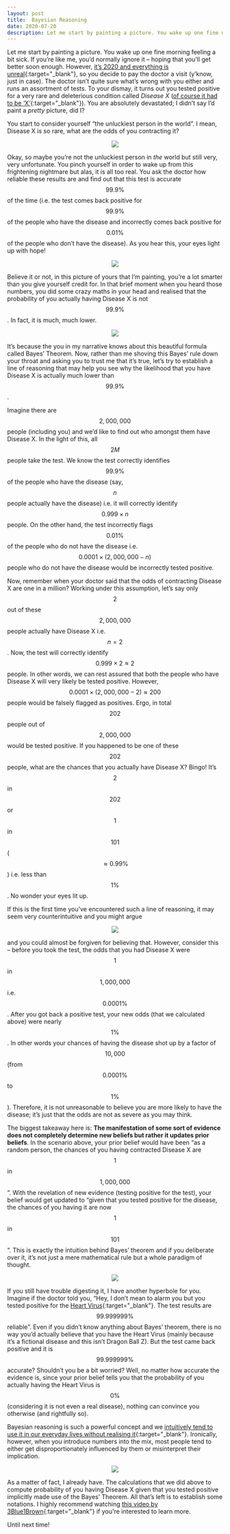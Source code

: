 ```yaml
---
layout: post
title:  Bayesian Reasoning
date: 2020-07-20
description: Let me start by painting a picture. You wake up one fine morning feeling a bit sick. If you’re like me, you’d normally ignore it – hoping that you’ll get better soon enough. However, it’s 2020 and everything is unreal, so you decide to ...
---
```


Let me start by painting a picture. You wake up one fine morning feeling a bit sick. If you’re like me, you’d normally ignore it – hoping that you’ll get better soon enough. However, [it’s 2020 and everything is unreal](https://en.wikipedia.org/wiki/2020){:target="\_blank"}, so you decide to pay the doctor a visit (y’know, just in case). The doctor isn’t quite sure what’s wrong with you either and runs an assortment of tests. To your dismay, it turns out you tested positive for a very rare and deleterious condition called _Disease X_ ([of course it had to be ‘X’](https://www.psychologytoday.com/au/blog/evolution-the-self/201603/whats-so-fascinating-about-the-letter-x){:target="\_blank"}). You are absolutely devastated; I didn’t say I’d paint a _pretty_ picture, did I?

You start to consider yourself “the unluckiest person in the world”. I mean, Disease X is so rare, what are the odds of you contracting it?

<div class="row mt-3">
    <div class="col-sm mt-3 mt-md-0" style="text-align: center">
        <img class="img-fluid rounded" src="{{ site.baseurl }}/assets/img/posts/2020-07-20-bayesian-reasoning/1.svg">
    </div>
</div>

Okay, so maybe you’re not the unluckiest person in _the_ world but still very, very unfortunate. You pinch yourself in order to wake up from this frightening nightmare but alas, it is all too real. You ask the doctor how reliable these results are and find out that this test is accurate $$99.9\%$$ of the time (i.e. the test comes back positive for $$99.9\%$$ of the people who have the disease and incorrectly comes back positive for $$0.01\%$$ of the people who don’t have the disease). As you hear this, your eyes light up with hope!

<div class="row mt-3">
    <div class="col-sm mt-3 mt-md-0" style="text-align: center">
        <img class="img-fluid rounded" src="{{ site.baseurl }}/assets/img/posts/2020-07-20-bayesian-reasoning/2.svg">
    </div>
</div>

Believe it or not, in this picture of yours that I’m painting, you’re a lot smarter than you give yourself credit for. In that brief moment when you heard those numbers, you did some crazy maths in your head and realised that the probability of you actually having Disease X is not $$99.9\%$$. In fact, it is much, much lower.

<div class="row mt-3">
    <div class="col-sm mt-3 mt-md-0" style="text-align: center">
        <img class="img-fluid rounded" src="{{ site.baseurl }}/assets/img/posts/2020-07-20-bayesian-reasoning/3.svg">
    </div>
</div>


It’s because the you in my narrative knows about this beautiful formula called Bayes’ Theorem. Now, rather than me shoving this Bayes’ rule down your throat and asking you to trust me that it’s true, let’s try to establish a line of reasoning that may help you see why the likelihood that you have Disease X is actually much lower than $$99.9\%$$.

Imagine there are $$2,000,000$$ people (including you) and we’d like to find out who amongst them have Disease X. In the light of this, all $$2M$$ people take the test. We know the test correctly identifies $$99.9\%$$ of the people who have the disease (say, $$n$$ people actually have the disease) i.e. it will correctly identify $$0.999 \times n$$ people. On the other hand, the test incorrectly flags $$0.01\%$$ of the people who do not have the disease i.e. $$0.0001 \times (2,000,000 - n)$$ people who do not have the disease would be incorrectly tested positive.

Now, remember when your doctor said that the odds of contracting Disease X are one in a million? Working under this assumption, let’s say only $$2$$ out of these $$2,000,000$$ people actually have Disease X i.e. $$n=2$$. Now, the test will correctly identify $$0.999 \times 2 \approx 2$$ people. In other words, we can rest assured that both the people who have Disease X will very likely be tested positive. However, $$0.0001 \times (2,000,000 - 2) \approx 200$$ people would be falsely flagged as positives. Ergo, in total $$202$$ people out of $$2,000,000$$ would be tested positive. If you happened to be one of these $$202$$ people, what are the chances that you actually have Disease X? Bingo! It’s $$2$$ in $$202$$ or $$1$$ in $$101$$ ($$\approx 0.99\%$$) i.e. less than $$1\%$$. No wonder your eyes lit up.

If this is the first time you’ve encountered such a line of reasoning, it may seem very counterintuitive and you might argue

<div class="row mt-3">
    <div class="col-sm mt-3 mt-md-0" style="text-align: center">
        <img class="img-fluid rounded" src="{{ site.baseurl }}/assets/img/posts/2020-07-20-bayesian-reasoning/4.svg">
    </div>
</div>


and you could almost be forgiven for believing that. However, consider this – before you took the test, the odds that you had Disease X were $$1$$ in $$1,000,000$$ i.e. $$0.0001\%$$. After you got back a positive test, your new odds (that we calculated above) were nearly $$1\%$$. In other words your chances of having the disease shot up by a factor of $$10,000$$ (from $$0.0001\%$$ to $$1\%$$). Therefore, it is not unreasonable to believe you are more likely to have the disease; it’s just that the odds are not as severe as you may think.

The biggest takeaway here is: **The manifestation of some sort of evidence does not completely determine new beliefs but rather it updates prior beliefs**. In the scenario above, your prior belief would have been “as a random person, the chances of you having contracted Disease X are $$1$$ in $$1,000,000$$”. With the revelation of new evidence (testing positive for the test), your belief would get updated to “given that you tested positive for the disease, the chances of you having it are now $$1$$ in $$101$$”. This is exactly the intuition behind Bayes’ theorem and if you deliberate over it, it’s not just a mere mathematical rule but a whole paradigm of thought.

<div class="row mt-3">
    <div class="col-sm mt-3 mt-md-0" style="text-align: center">
        <img class="img-fluid rounded" src="{{ site.baseurl }}/assets/img/posts/2020-07-20-bayesian-reasoning/5.svg">
    </div>
</div>


If you still have trouble digesting it, I have another hyperbole for you. Imagine if the doctor told you, “Hey, I don’t mean to alarm you but you tested positive for the [Heart Virus](https://dragonball.fandom.com/wiki/Heart_Virus){:target="\_blank"}. The test results are $$99.999999\%$$ reliable”. Even if you didn’t know anything about Bayes’ theorem, there is no way you’d actually believe that you have the Heart Virus (mainly because it’s a fictional disease and this isn’t Dragon Ball Z). But the test came back positive and it is $$99.999999\%$$ accurate? Shouldn’t you be a bit worried? Well, no matter how accurate the evidence is, since your prior belief tells you that the probability of you actually having the Heart Virus is $$0\%$$ (considering it is not even a real disease), nothing can convince you otherwise (and rightfully so).

Bayesian reasoning is such a powerful concept and we [intuitively tend to use it in our everyday lives without realising it](https://www.abc.net.au/news/science/2018-09-19/bayes-theorem-probability-luck-explained/10243134){:target="\_blank"}. Ironically, however, when you introduce numbers into the mix, most people tend to either get disproportionately influenced by them or misinterpret their implication.

<div class="row mt-3">
    <div class="col-sm mt-3 mt-md-0" style="text-align: center">
        <img class="img-fluid rounded" src="{{ site.baseurl }}/assets/img/posts/2020-07-20-bayesian-reasoning/6.svg">
    </div>
</div>

As a matter of fact, I already have. The calculations that we did above to compute probability of you having Disease X given that you tested positive implicitly made use of the Bayes’ Theorem. All that’s left is to establish some notations. I highly recommend watching [this video by 3Blue1Brown](https://www.youtube.com/watch?v=HZGCoVF3YvM){:target="\_blank"} if you're interested to learn more.

Until next time!